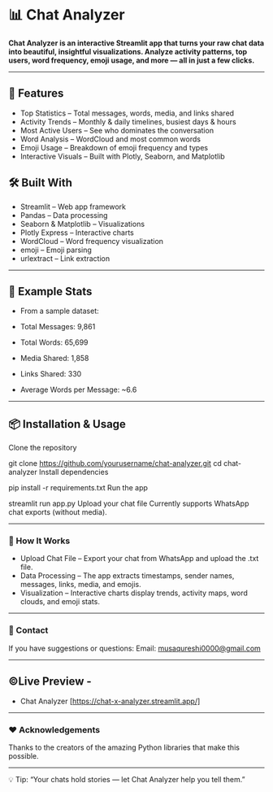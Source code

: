 # 📊 Chat Analyzer
**Chat Analyzer is an interactive Streamlit app that turns your raw chat data into beautiful, insightful visualizations.
Analyze activity patterns, top users, word frequency, emoji usage, and more — all in just a few clicks.**

---

## 🚀 Features

- Top Statistics – Total messages, words, media, and links shared
- Activity Trends – Monthly & daily timelines, busiest days & hours
- Most Active Users – See who dominates the conversation
- Word Analysis – WordCloud and most common words
- Emoji Usage – Breakdown of emoji frequency and types
- Interactive Visuals – Built with Plotly, Seaborn, and Matplotlib

## 🛠️ Built With

- Streamlit – Web app framework
- Pandas – Data processing
- Seaborn & Matplotlib – Visualizations
- Plotly Express – Interactive charts
- WordCloud – Word frequency visualization
- emoji – Emoji parsing
- urlextract – Link extraction

---
## 📂 Example Stats

- From a sample dataset:

- Total Messages: 9,861
- Total Words: 65,699
- Media Shared: 1,858
- Links Shared: 330
- Average Words per Message: ~6.6
---

## 📦 Installation & Usage
Clone the repository

git clone https://github.com/yourusername/chat-analyzer.git
cd chat-analyzer
Install dependencies

pip install -r requirements.txt
Run the app

streamlit run app.py
Upload your chat file
Currently supports WhatsApp chat exports (without media).

---

### 📝 How It Works

- Upload Chat File – Export your chat from WhatsApp and upload the .txt file.
- Data Processing – The app extracts timestamps, sender names, messages, links, media, and emojis.
- Visualization – Interactive charts display trends, activity maps, word clouds, and emoji stats.

---

### 📧 Contact
If you have suggestions or questions:
Email: musaqureshi0000@gmail.com

----

## ©️Live Preview - 
- Chat Analyzer [https://chat-x-analyzer.streamlit.app/]

---

### ❤️ Acknowledgements
Thanks to the creators of the amazing Python libraries that make this possible.

---
💡 Tip: “Your chats hold stories — let Chat Analyzer help you tell them.”
